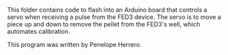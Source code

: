 This folder contains code to flash into an Arduino board that controls a servo when receiving a pulse from the FED3 device.
The servo is to move a piece up and down to remove the pellet from the FED3's well, which automates calibration.

This program was written by Penelope Herrero.
 
